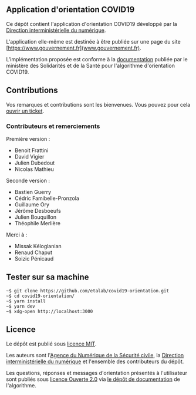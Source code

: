 ## Application d'orientation COVID19

Ce dépôt contient l'application d'orientation COVID19 développé par la [Direction interministérielle du numérique](https://www.numerique.gouv.fr/).

L'application elle-même est destinée à être publiée sur une page du site [https://www.gouvernement.fr](www.gouvernement.fr).

L'implémentation proposée est conforme à la [documentation](https://delegation-numerique-en-sante.github.io/covid19-algorithme-orientation/) publiée par le ministère des Solidarités et de la Santé pour l'algorithme d'orientation COVID19.

## Contributions

Vos remarques et contributions sont les bienvenues.  Vous pouvez pour cela [ouvrir un ticket](https://github.com/etalab/covid19-orientation/issues).

### Contributeurs et remerciements

Première version :

- Benoit Frattini
- David Vigier
- Julien Dubedout
- Nicolas Mathieu

Seconde version :

- Bastien Guerry
- Cédric Famibelle-Pronzola
- Guillaume Ory
- Jérôme Desboeufs
- Julien Bouquillon
- Théophile Merlière

Merci à :

- Missak Kéloglanian
- Renaud Chaput
- Soizic Pénicaud

## Tester sur sa machine

	~$ git clone https://github.com/etalab/covid19-orientation.git
	~$ cd covid19-orientation/
	~$ yarn install
	~$ yarn dev
	~$ xdg-open http://localhost:3000

## Licence

Le dépôt est publié sous [licence MIT](LICENSE).

Les auteurs sont l'[Agence du Numérique de la Sécurité civile](https://www.interieur.gouv.fr/Le-ministere/Securite-civile), la [Direction interministérielle du numérique](https://www.numerique.gouv.fr/) et l'ensemble des contributeurs du dépôt.

Les questions, réponses et messages d'orientation présentés à l'utilisateur sont publiés sous [licence Ouverte 2.0](https://spdx.org/licenses/etalab-2.0.html) via [le dépôt de documentation](https://github.com/Delegation-numerique-en-sante/covid19-algorithme-orientation/) de l'algorithme.
